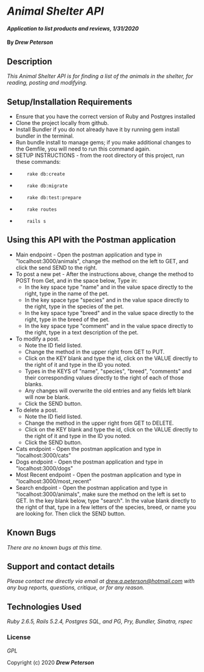 # _Animal Shelter API_

#### _Application to list products and reviews, 1/31/2020_

#### By _**Drew Peterson**_

## Description

_This Animal Shelter API is for finding a list of the animals in the shelter, for reading, posting and modifying._

## Setup/Installation Requirements

* Ensure that you have the correct version of Ruby and Postgres installed
* Clone the project locally from github.
* Install Bundler if you do not already have it by running gem install bundler in the terminal.
* Run bundle install to manage gems; if you make additional changes to the Gemfile, you will need to run this command again.
* SETUP INSTRUCTIONS - from the root directory of this project, run these commands:
*         rake db:create
*         rake db:migrate
*         rake db:test:prepare
*         rake routes
*         rails s

## Using this API with the Postman application

* Main endpoint - Open the postman application and type in "localhost:3000/animals", change the method on the left to GET, and click the send SEND to the right.
* To post a new pet - After the instructions above, change the method to POST from Get, and in the space below, Type in:
  * In the key space type "name" and in the value space directly to the right, type in the name of the pet.
  * In the key space type "species" and in the value space directly to the right, type in the species of the pet.
  * In the key space type "breed" and in the value space directly to the right, type in the breed of the pet.
  * In the key space type "comment" and in the value space directly to the right, type in a text description of the pet.
* To modify a post.  
  * Note the ID field listed.  
  * Change the method in the upper right from GET to PUT.  
  * Click on the KEY blank and type the id, click on the VALUE directly to the right of it and type in the ID you noted.
  * Types in the KEYS of "name", "species", "breed", "comments" and their corresponding values directly to the right of    each of those blanks.  
  * Any changes will overwrite the old entries and any fields left blank will now be blank.  
  * Click the SEND button.
* To delete a post.  
  * Note the ID field listed.  
  * Change the method in the upper right from GET to DELETE.  
  * Click on the KEY blank and type the id, click on the VALUE directly to the right of it and type in the ID you noted.
  * Click the SEND button.
* Cats endpoint - Open the postman application and type in "localhost:3000/cats"
* Dogs endpoint - Open the postman application and type in "localhost:3000/dogs"
* Most Recent endpoint - Open the postman application and type in "localhost:3000/most_recent"
* Search endpoint - Open the postman application and type in "localhost:3000/animals", make sure the method on the left is set to GET.  In the key blank below, type "search".  In the value blank directly to the right of that, type in a few letters of the species, breed, or name you are looking for.  Then click the SEND button.


## Known Bugs

_There are no known bugs at this time._

## Support and contact details

_Please contact me directly via email at drew.a.peterson@hotmail.com with any bug reports, questions, critique, or for any reason._

## Technologies Used

_Ruby 2.6.5, Rails 5.2.4, Postgres SQL, and PG, Pry, Bundler, Sinatra, rspec_

### License

*GPL*



Copyright (c) 2020 **_Drew Peterson_**

